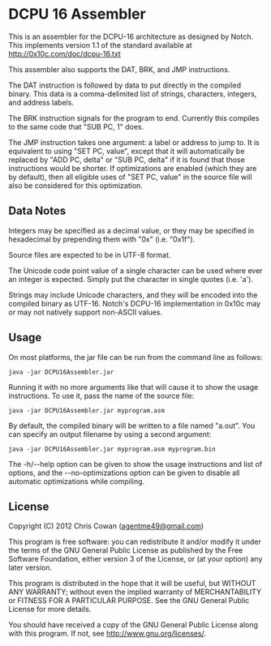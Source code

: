 DCPU 16 Assembler
=================

This is an assembler for the DCPU-16 architecture as designed by Notch. This
implements version 1.1 of the standard available at
http://0x10c.com/doc/dcpu-16.txt

This assembler also supports the DAT, BRK, and JMP instructions.

The DAT instruction is followed by data to put directly in the compiled
binary. This data is a comma-delimited list of strings, characters, integers,
and address labels.

The BRK instruction signals for the program to end. Currently this compiles to
the same code that "SUB PC, 1" does.

The JMP instruction takes one argument: a label or address to jump to. It is
equivalent to using "SET PC, value", except that it will automatically be
replaced by "ADD PC, delta" or "SUB PC, delta" if it is found that those
instructions would be shorter. If optimizations are enabled (which they are by
default), then all eligible uses of "SET PC, value" in the source file will
also be considered for this optimization.

Data Notes
----------

Integers may be specified as a decimal value, or they may be specified in
hexadecimal by prepending them with "0x" (i.e. "0x1f").

Source files are expected to be in UTF-8 format.

The Unicode code point value of a single character can be used where ever an
integer is expected. Simply put the character in single quotes (i.e. 'a').

Strings may include Unicode characters, and they will be encoded into the
compiled binary as UTF-16. Notch's DCPU-16 implementation in 0x10c may or may
not natively support non-ASCII values.

Usage
-----

On most platforms, the jar file can be run from the command line as follows:

    java -jar DCPU16Assembler.jar

Running it with no more arguments like that will cause it to show the usage
instructions. To use it, pass the name of the source file:

    java -jar DCPU16Assembler.jar myprogram.asm

By default, the compiled binary will be written to a file named "a.out". You
can specify an output filename by using a second argument:

    java -jar DCPU16Assembler.jar myprogram.asm myprogram.bin

The -h/--help option can be given to show the usage instructions and list of
options, and the --no-optimizations option can be given to disable all
automatic optimizations while compiling.

License
-------

Copyright (C) 2012 Chris Cowan (agentme49@gmail.com)

This program is free software: you can redistribute it and/or modify it under
the terms of the GNU General Public License as published by the Free Software
Foundation, either version 3 of the License, or (at your option) any later
version.

This program is distributed in the hope that it will be useful, but WITHOUT ANY
WARRANTY; without even the implied warranty of MERCHANTABILITY or FITNESS FOR A
PARTICULAR PURPOSE.  See the GNU General Public License for more details.

You should have received a copy of the GNU General Public License along with
this program.  If not, see <http://www.gnu.org/licenses/>.
